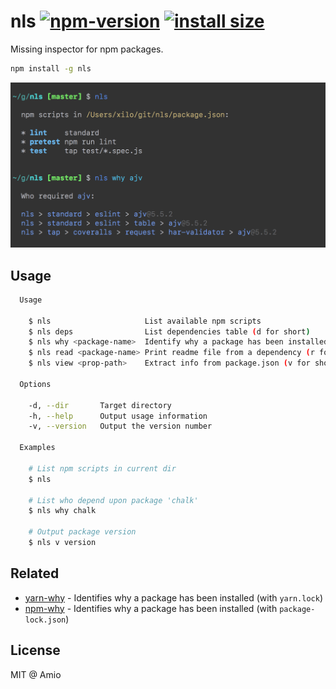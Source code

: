 # nls [![npm-version][npm-badge]][npm-link] [![install size][size-badge]][size-link]

Missing inspector for npm packages.

```bash
npm install -g nls
```

![nls-screenshot][screenshot]

## Usage

```bash
  Usage

    $ nls                     List available npm scripts
    $ nls deps                List dependencies table (d for short)
    $ nls why <package-name>  Identify why a package has been installed (w for short)
    $ nls read <package-name> Print readme file from a dependency (r for short)
    $ nls view <prop-path>    Extract info from package.json (v for short)

  Options

    -d, --dir       Target directory
    -h, --help      Output usage information
    -v, --version   Output the version number

  Examples

    # List npm scripts in current dir
    $ nls

    # List who depend upon package 'chalk'
    $ nls why chalk

    # Output package version
    $ nls v version
```

## Related

- [yarn-why](https://github.com/amio/yarn-why) - Identifies why a package has been installed (with `yarn.lock`)
- [npm-why](https://github.com/amio/npm-why) - Identifies why a package has been installed (with `package-lock.json`)

## License

MIT @ Amio

[screenshot]: ./nls-screenshot.png
[amio-link]: https://github.com/amio
[npm-badge]: https://badgen.net/npm/v/nls
[npm-link]: https://www.npmjs.com/package/nls
[size-badge]: https://badgen.net/packagephobia/install/nls
[size-link]: https://packagephobia.now.sh/result?p=nls

